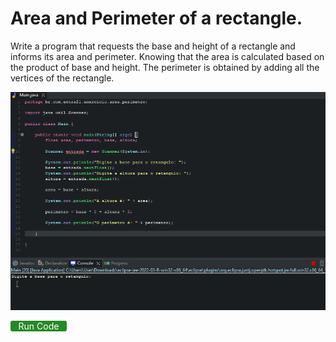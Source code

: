 # Area and Perimeter of a rectangle.

Write a program that requests the base and height of a rectangle and informs its area and perimeter.
Knowing that the area is calculated based on the product of base and height.
The perimeter is obtained by adding all the vertices of the rectangle.

<center>

![Gif AreaAndPerimeter](/gif_img/3.1.gif)

</center>

<div style="text-align:center;
            color:white;
            background-color:#228B22;
            border: none;
            border-radius: 3px;
            width: 90px;
<ahref="https://replit.com/@ariana-ssilva/AreaPerimeter#Main.java"<button style="display:block;" id="runCode">Run Code</button></a>
</div>